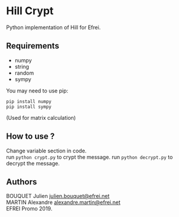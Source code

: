 # Hill Crypt

Python implementation of Hill for Efrei.  

## Requirements

- numpy
- string
- random
- sympy

You may need to use pip:
```
pip install numpy
pip install sympy
```
(Used for matrix calculation)

## How to use ?

Change variable section in code.  
run `python crypt.py` to crypt the message.
run `python decrypt.py` to decrypt the message.

## Authors

BOUQUET Julien <julien.bouquet@efrei.net>  
MARTIN Alexandre <alexandre.martin@efrei.net>  
EFREI Promo 2019.
